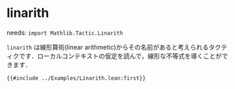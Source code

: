# linarith

needs: `import Mathlib.Tactic.Linarith`

`linarith` は線形算術(linear arithmetic)からその名前があると考えられるタクティクです．ローカルコンテキストの仮定を読んで，線形な不等式を導くことができます．

```lean
{{#include ../Examples/Linarith.lean:first}}
```